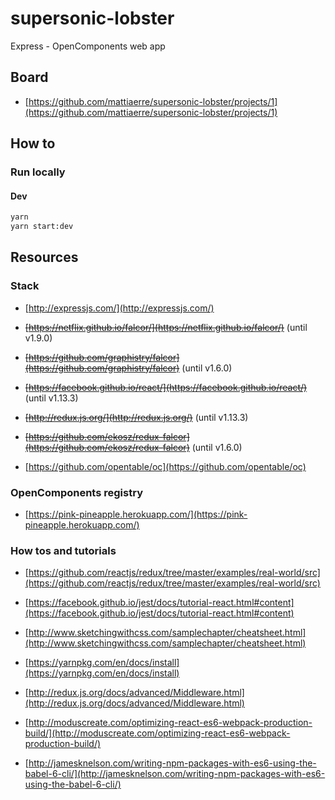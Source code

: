 # supersonic-lobster

Express - OpenComponents web app

## Board

- [https://github.com/mattiaerre/supersonic-lobster/projects/1](https://github.com/mattiaerre/supersonic-lobster/projects/1)

## How to

### Run locally

#### Dev

```bash
yarn
yarn start:dev
```

## Resources

### Stack

- [http://expressjs.com/](http://expressjs.com/)

- ~~[https://netflix.github.io/falcor/](https://netflix.github.io/falcor/)~~ (until v1.9.0)

- ~~[https://github.com/graphistry/falcor](https://github.com/graphistry/falcor)~~ (until v1.6.0)

- ~~[https://facebook.github.io/react/](https://facebook.github.io/react/)~~ (until v1.13.3)

- ~~[http://redux.js.org/](http://redux.js.org/)~~ (until v1.13.3)

- ~~[https://github.com/ekosz/redux-falcor](https://github.com/ekosz/redux-falcor)~~ (until v1.6.0)

- [https://github.com/opentable/oc](https://github.com/opentable/oc)

### OpenComponents registry

- [https://pink-pineapple.herokuapp.com/](https://pink-pineapple.herokuapp.com/)

### How tos and tutorials

- [https://github.com/reactjs/redux/tree/master/examples/real-world/src](https://github.com/reactjs/redux/tree/master/examples/real-world/src)

- [https://facebook.github.io/jest/docs/tutorial-react.html#content](https://facebook.github.io/jest/docs/tutorial-react.html#content)

- [http://www.sketchingwithcss.com/samplechapter/cheatsheet.html](http://www.sketchingwithcss.com/samplechapter/cheatsheet.html)

- [https://yarnpkg.com/en/docs/install](https://yarnpkg.com/en/docs/install)

- [http://redux.js.org/docs/advanced/Middleware.html](http://redux.js.org/docs/advanced/Middleware.html)

- [http://moduscreate.com/optimizing-react-es6-webpack-production-build/](http://moduscreate.com/optimizing-react-es6-webpack-production-build/)

- [http://jamesknelson.com/writing-npm-packages-with-es6-using-the-babel-6-cli/](http://jamesknelson.com/writing-npm-packages-with-es6-using-the-babel-6-cli/)
